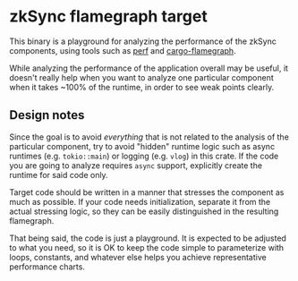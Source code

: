 # zkSync flamegraph target

This binary is a playground for analyzing the performance of the zkSync components, using tools such as [perf] and
[cargo-flamegraph].

While analyzing the performance of the application overall may be useful, it doesn't really help when you want to
analyze one particular component when it takes ~100% of the runtime, in order to see weak points clearly.

[perf]: https://perf.wiki.kernel.org/index.php/Main_Page
[cargo-flamegraph]: https://github.com/flamegraph-rs/flamegraph

## Design notes

Since the goal is to avoid _everything_ that is not related to the analysis of the particular component, try to avoid
"hidden" runtime logic such as async runtimes (e.g. `tokio::main`) or logging (e.g. `vlog`) in this crate. If the code
you are going to analyze requires `async` support, explicitly create the runtime for said code only.

Target code should be written in a manner that stresses the component as much as possible. If your code needs
initialization, separate it from the actual stressing logic, so they can be easily distinguished in the resulting flamegraph.

That being said, the code is just a playground. It is expected to be adjusted to what you need, so it is OK to keep the
code simple to parameterize with loops, constants, and whatever else helps you achieve representative performance
charts.
